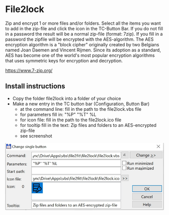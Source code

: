 # File2lock

Zip and encrypt 1 or more files and/or folders. Select all the items you want to add in the zip-file and click the icon in the TC-Button Bar. If you do not fill in a password the result will be a normal zip-file (format: 7zip). If you fill in a password the zipfile will be encrypted with the AES-algorithm. The AES encryption algorithm is a "block cipher" originally created by two Belgians named Joan Daemen and Vincent Rijmen. Since its adoption as a standard, AES has become one of the world's most popular encryption algorithms that uses symmetric keys for encryption and decryption.

https://www.7-zip.org/


## Install instructions

* Copy the folder file2lock into a folder of your choice
* Make a new entry in the TC button bar (Configuration, Button Bar)
    - at the command line: fill in the path to the file2lock.vbs file
    - for parameters fill in: "%P" "%T" %L
    - for icon file: fill in the path to the file2lock.ico file
    - for tooltip fill in the text: Zip files and folders to an AES-encrypted zip-file
    - see screenshot

![screenshot](screenshot.jpg)
